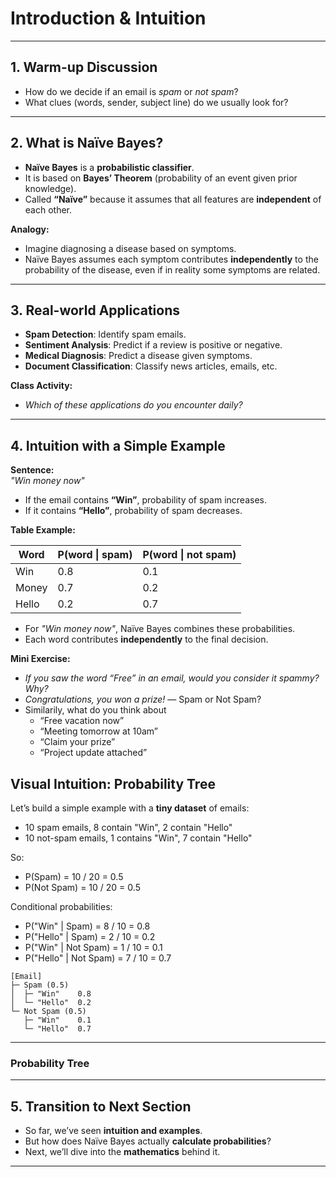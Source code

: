 # Introduction & Intuition

---

## 1. Warm-up Discussion 

- How do we decide if an email is *spam* or *not spam*?  
- What clues (words, sender, subject line) do we usually look for?  


---

## 2. What is Naïve Bayes? 

- **Naïve Bayes** is a **probabilistic classifier**.  
- It is based on **Bayes’ Theorem** (probability of an event given prior knowledge).  
- Called **“Naïve”** because it assumes that all features are **independent** of each other.  

**Analogy:**  
- Imagine diagnosing a disease based on symptoms.  
- Naïve Bayes assumes each symptom contributes **independently** to the probability of the disease, even if in reality some symptoms are related.  

---

## 3. Real-world Applications 

-  **Spam Detection**: Identify spam emails.  
-  **Sentiment Analysis**: Predict if a review is positive or negative.  
-  **Medical Diagnosis**: Predict a disease given symptoms.  
-  **Document Classification**: Classify news articles, emails, etc.  

 **Class Activity:**  
- *Which of these applications do you encounter daily?*  

---

## 4. Intuition with a Simple Example 

**Sentence:**  
*"Win money now"*  

- If the email contains **“Win”**, probability of spam increases.  
- If it contains **“Hello”**, probability of spam decreases.  

**Table Example:**  

| Word   | P(word \| spam) | P(word \| not spam) |
|--------|----------------|-------------------|
| Win    | 0.8            | 0.1               |
| Money  | 0.7            | 0.2               |
| Hello  | 0.2            | 0.7               |

- For *"Win money now"*, Naïve Bayes combines these probabilities.  
- Each word contributes **independently** to the final decision.  

 **Mini Exercise:**  
- *If you saw the word “Free” in an email, would you consider it spammy? Why?*  
- *Congratulations, you won a prize!* — Spam or Not Spam?
- Similarily, what do you think about
   - “Free vacation now”
   - “Meeting tomorrow at 10am”
   - “Claim your prize”
   - “Project update attached”

## Visual Intuition: Probability Tree

Let’s build a simple example with a **tiny dataset** of emails:

- 10 spam emails, 8 contain "Win", 2 contain "Hello"  
- 10 not-spam emails, 1 contains "Win", 7 contain "Hello"  

So:  
- P(Spam) = 10 / 20 = 0.5  
- P(Not Spam) = 10 / 20 = 0.5  

Conditional probabilities:  
- P("Win" | Spam) = 8 / 10 = 0.8  
- P("Hello" | Spam) = 2 / 10 = 0.2  
- P("Win" | Not Spam) = 1 / 10 = 0.1  
- P("Hello" | Not Spam) = 7 / 10 = 0.7

```text
[Email]
├─ Spam (0.5)
│  ├─ "Win"    0.8
│  └─ "Hello"  0.2
└─ Not Spam (0.5)
   ├─ "Win"    0.1
   └─ "Hello"  0.7
```

---

### Probability Tree

---

## 5. Transition to Next Section 

- So far, we’ve seen **intuition and examples**.  
- But how does Naïve Bayes actually **calculate probabilities**?  
- Next, we’ll dive into the **mathematics** behind it.  

---
